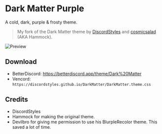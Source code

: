 # Dark Matter Purple
A cold, dark, purple & frosty theme.
> My fork of the  Dark Matter theme by [DiscordStyles](https://github.com/DiscordStyles/DarkMatter) and [cosmicsalad](http://github.com/cosmicsalad/) (AKA Hammock).

![Preview](https://i.imgur.com/xSG96qa.png)

## Download
- BetterDiscord: https://betterdiscord.app/theme/Dark%20Matter
- Vencord: `https://discordstyles.github.io/DarkMatter/DarkMatter.theme.css`

## Credits
* DiscordStyles
* Hammock for making the original theme.
* Devilbro for giving me permission to use his BlurpleRecolor theme. This saved a lot of time.
